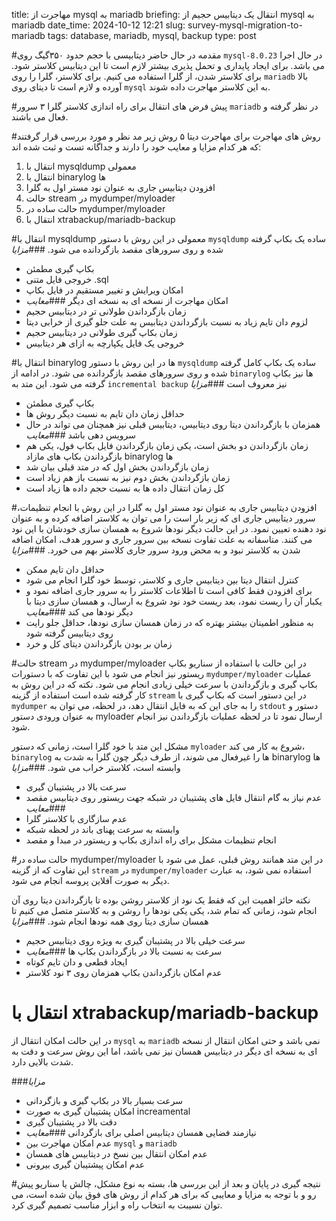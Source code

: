 title: مهاجرت از mysql به mariadb
briefing: انتقال یک دیتابیس حجیم از mysql به mariadb
date_time: 2024-10-12 12:21
slug: survey-mysql-migration-to-mariadb
tags: database, mariadb, mysql, backup
type: post

#مقدمه
در حال حاضر دیتابیسی با حجم حدود ۳۵۰گیگ روی `mysql-8.0.23` در حال اجرا می باشد. برای ایجاد پایداری 
و تحمل پذیری بیشتر لازم است تا این دیتابیس کلاستر شود. برای کلاستر شدن، از گلرا استفاده می کنیم.
برای کلاستر، گلرا را روی `mariadb` بالا آورده و لازم است تا دیتای روی `mysql` به این کلاستر مهاجرت داده 
شوند.

#پیش فرض های انتقال
برای راه اندازی کلاستر گلرا ۳ سرور `mariadb` در نظر گرفته و فعال می باشند.

#روش های مهاجرت
برای مهاجرت دیتا ۵ روش زیر مد نظر و مورد بررسی قرار گرفتند که هر کدام مزایا و معایب خود را دارند 
و جداگانه تست و ثبت شده اند:

 1. انتقال با mysqldump معمولی
 2. انتقال با binarylog ها
 3. افزودن دیتابیس جاری به عنوان نود مستر اول به گلرا
 4. حالت  stream در mydumper/myloader
 5. حالت ساده در  mydumper/myloader
 6. انتقال با xtrabackup/mariadb-backup 

#انتقال با mysqldump معمولی
در این روش با دستور `mysqldump` ساده یک بکاپ گرفته شده و روی سرورهای مقصد بازگردانده می شود.
###*مزایا*
 * بکاپ گیری مطمئن
 * خروجی فایل متنی .sql
 * امکان ویرایش و تغییر مستقیم در فایل بکاپ
 * امکان مهاجرت از نسخه ای به نسخه ای دیگر
###*معایب*
 * زمان بازگرداندن طولانی تر در دیتابیس حجیم
 * لزوم دان تایم زیاد به نسبت بازگرداندن دیتابیس به علت جلو گیری از خرابی دیتا
* زمان بکاپ گیری طولانی در دیتابیس حجیم
 * خروجی یک فایل یکپارچه به ازای هر دیتابیس

#انتقال با binarylog ها
در این روش با دستور `mysqldump` ساده یک بکاپ کامل گرفته شده و روی سرورهای مقصد بازگردانده می شود. 
در ادامه از `binarylog` ها نیز بکاپ گرفته می شود. این متد به `incremental backup` نیز معروف است
###*مزایا*
 * بکاپ گیری مطمئن
 * حداقل زمان دان تایم به نسبت دیگر روش ها
 * همزمان با بازگرداندن دیتا روی دیتابیس، دیتابیس قبلی نیز همچنان می تواند در حال سرویس دهی باشد
###*معایب*
 * زمان بازگرداندن دو بخش است، یکی زمان بازگرداندن فایل بکاپ فول، یکی هم بازگرداندن بکاپ های مازاد binarylog ها
 * زمان بازگرداندن بخش اول که در متد قبلی بیان شد
 * زمان بازگرداندن بخش دوم نیز به نسبت باز هم زیاد است
 * کل زمان انتقال داده ها به نسبت حجم داده ها زیاد است

#افزودن دیتابیس جاری به عنوان نود مستر اول به گلرا
در این روش با انجام تنظیمات، سرور دیتابیس جاری ای که زیر بار است را می توان به کلاستر اضافه کرده و 
 به عنوان نود دهنده تعیین نمود. در این حالت دیگر نودها شروع به همسان سازی خودشان با این نود می کنند.
متاسفانه به علت تفاوت نسخه بین سرور جاری و سرور هدف، امکان اضافه شدن به کلاستر نبود و به محض ورود 
 سرور جاری کلاستر بهم می خورد.
###*مزایا*
 * حداقل دان تایم ممکن
 * کنترل انتقال دیتا بین دیتابیس جاری و کلاستر، توسط خود گلرا انجام می شود
 * برای افزودن فقط کافی است تا اطلاعات کلاستر را به سرور جاری اضافه نمود و یکبار آن را ریست نمود، 
بعد ریست خود نود شروع به ارسال، و همسان سازی دیتا با دیگر نودها می کند
###*معایب*
 * به منظور اطمینان بیشتر بهتره که در زمان همسان سازی نودها، حداقل جلو رایت روی دیتابیس گرفته شود
 * زمان بر بودن بازگرداندن دیتای کل و خرد

#حالت  stream در mydumper/myloader
در این حالت با استفاده از سناریو بکاپ ریستور نیز انجام می شود با این تفاوت که با دستورات
`mydumper/myloader`
عملیات بکاپ گیری و بازگرداندن با سرعت خیلی زیادی انجام می شود. نکته که در این روش به کار گرفته 
شده است استفاده از گزینه
`stream`
در این دستور است که بکاپ گیری با 
`mydumper`
را به جای این که به فایل انتقال دهد، در لحظه، می توان به 
`stdout`
دستور و به عنوان ورودی دستور myloader ارسال نمود تا در لحظه عملیات بازگرداندن نیز انجام شود.

مشکل این متد با خود گلرا است، زمانی که دستور `myloader` شروع به کار می کند، `binarylog` ها 
را غیرفعال می شوند، از طرف دیگر چون گلرا به شدت به binarylog ها وابسته است، کلاستر خراب می شود.
###*مزایا*
 * سرعت بالا در پشتیبان گیری
 * عدم نیاز به گام انتقال فایل های پشتیبان در شبکه جهت ریستور روی دیتابیس مقصد
###*معایب*
 * عدم سازگاری با کلاستر گلرا
 * وابسته به سرعت پهنای باند در لحظه شبکه
 * انجام تنظیمات مشکل برای راه اندازی بکاپ و ریستور در مبدا و مقصد

#حالت ساده در  mydumper/myloader
در این متد همانند روش قبلی، عمل می شود با این تفاوت که از گزینه `stream` در `mydumper/myloader` 
استفاده نمی شود، به عبارت دیگر به صورت آفلاین پروسه انجام می شود.

نکته حائز اهمیت این که فقط یک نود از کلاستر روشن بوده تا بازگرداندن دیتا روی آن انجام شود، زمانی 
که تمام شد، یکی یکی نودها را روشن و به کلاستر متصل می کنیم تا همسان سازی دیتا روی همه نودها 
انجام شود.
###*مزایا*
 * سرعت خیلی بالا در پشتیبان گیری به ویژه روی دیتابیس حجیم
 * سرعت به نسبت بالا در بازگرداندن بکاپ ها
###*معایب*
 * ایجاد قطعی و دان تایم کوتاه
 * عدم امکان بازگرداندن بکاپ همزمان روی ۳ نود کلاستر

# انتقال با xtrabackup/mariadb-backup
در این حالت امکان انتقال از `mysql` به `mariadb` نمی باشد و حتی امکان انتقال از نسخه ای به نسخه ای 
دیگر در دیتابیس همسان نیز نمی باشد، اما این روش سرعت و دقت به شدت بالایی دارد.

###*مزایا*
 * سرعت بسیار بالا در بکاپ گیری و بازگردانی
 * امکان پشتیبان گیری به صورت increamental
 * دقت بالا در پشتیبان گیری
 * نیازمند فضایی همسان دیتابیس اصلی برای بازگردانی
###*معایب*
 * عدم امکان مهاجرت بین `mysql` و `mariadb`
 * عدم امکان انتقال بین نسخ در دیتابیس های همسان
 * عدم امکان پیشتیبان گیری بیرونی

#نتیجه گیری
در پایان و بعد از این بررسی ها، بسته به نوع مشکل، چالش یا سناریو پیش رو و با توجه به مزایا و 
معایبی که برای هر کدام از روش های فوق بیان شده است، می توان نسیبت به انتخاب راه و ابزار مناسب 
تصمیم گیری کرد.